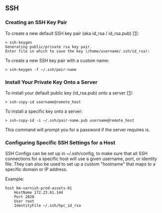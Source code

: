 ## SSH

### Creating an SSH Key Pair

To create a new default SSH key pair (aka id_rsa / id_rsa.pub) \[[1]\]:

    > ssh-keygen
    Generating public/private rsa key pair.
    Enter file in which to save the key (/home/username/.ssh/id_rsa):

To create a new SSH key pair with a custom name:

    > ssh-keygen -f ~/.ssh/pair-name

### Install Your Private Key Onto a Server

To install your default public key (id_rsa.pub) onto a server \[[1]\]:

    > ssh-copy-id username@remote_host

To install a specific key onto a server:

    > ssh-copy-id -i ~/.ssh/pair-name.pub username@remote_host

This command will prompt you for a password if the server requires is.

### Configuring Specific SSH Settings for a Host

SSH Configs can be set up in ~/.ssh/config, to make sure that all SSH
connections for a specific host will use a given username, port, or
identity file. They can also be used to set up a custom "hostname" that
maps to a specific domain or IP address.

Example:

    host bm-varnish-prod-assets-01
        HostName 172.23.61.144
        Port 2020
        User root
        IdentityFile ~/.ssh/hpc_id_rsa


[1]: https://www.digitalocean.com/community/tutorials/how-to-configure-ssh-key-based-authentication-on-a-linux-server